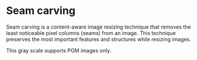 # Seam carving 

Seam carving is a content-aware image resizing technique that removes the least noticeable pixel columns (seams) from an image. 
This technique preserves the most important features and structures while resizing images.

This gray scale supports PGM images only.

